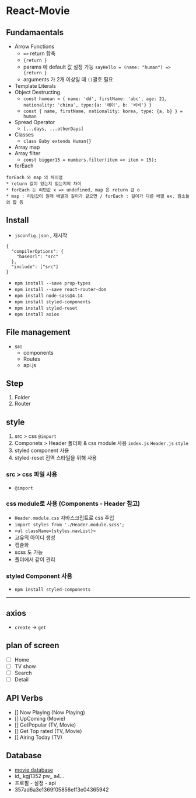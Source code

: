 # React-Movie

## Fundamaentals
* Arrow Functions 
    * `=>` return 함축
    * `{return }`
    * params 에 default 값 설정 가능 `sayHello = (name: "human") => {return }`
    * arguments 가 2개 이상일 때 `()`괄호 필요
* Template Literals
* Object Destructing
    * `const humean = { name: 'dd', firstName: 'abc', age: 21, nationality: 'china', type:{a: '에이', b: '비비'} }`
    * `const { name, firstName, nationality: korea, type: {a, b} } = human`
* Spread Operator
    * `[...days, ...otherDays]`
* Classes
    * `class Baby extends Human{}`
* Array map
* Array filter
    * `const bigger15 = numbers.filter(item => item > 15);`
* forEach
```
forEach 와 map 의 차이점
* return 값이 있는지 없는지의 차이
* forEach 는 리턴값 x => undefined, map 은 return 값 o 
* map : 리턴값이 원래 배열과 길이가 같으면 / forEach : 길이가 다른 배열 ex. 원소들의 합 등
```

## Install
* `jsconfig.json` , 재시작
```
{
  "compilerOptions": {
    "baseUrl": "src"
  },
  "include": ["src"]
}
```
* `npm install --save prop-types`
* `npm install --save react-router-dom`
* `npm install node-sass@4.14`
* `npm install styled-components`
* `npm install styled-reset`
* `npm install axios`

## File management
* src
    * components
    * Routes
    * api.js

## Step 
1. Folder 
2. Router

## style
1. src > css `@import`
2. Componets > Header 폴더화 &amp; css module 사용 `index.js` `Header.js` `style`
3. styled component 사용
4. styled-reset 전역 스타일을 위해 사용
### src > css 파일 사용
* `@import`
### css module로 사용 (Components - Header 참고)
* `Header.module.css` 자바스크립트로 css 주입 
* `import styles from './Header.module.scss';`
* `<ul className={styles.navList}>`
* 고유의 아이디 생성
* 캡슐화
* scss 도 가능
* 폴더에서 같이 관리
### styled Component 사용
* `npm install styled-components`
---
## axios
* `create` -> `get`

## plan of screen
- [ ] Home
- [ ] TV show
- [ ] Search
- [ ] Detail

## API Verbs
- [] Now Playing (Now Playing)
- [] UpComing (Movie)
- [] GetPopular (TV, Movie)
- [] Get Top rated (TV, Movie)
- [] Airing Today (TV)

## Database
* [movie database](https://www.themoviedb.org/documentation/api)
* id_ kgj1352 pw_ a4...
* 프로필 - 설정 - api 
* 357ad6a3e1369f05856eff3e04365942
